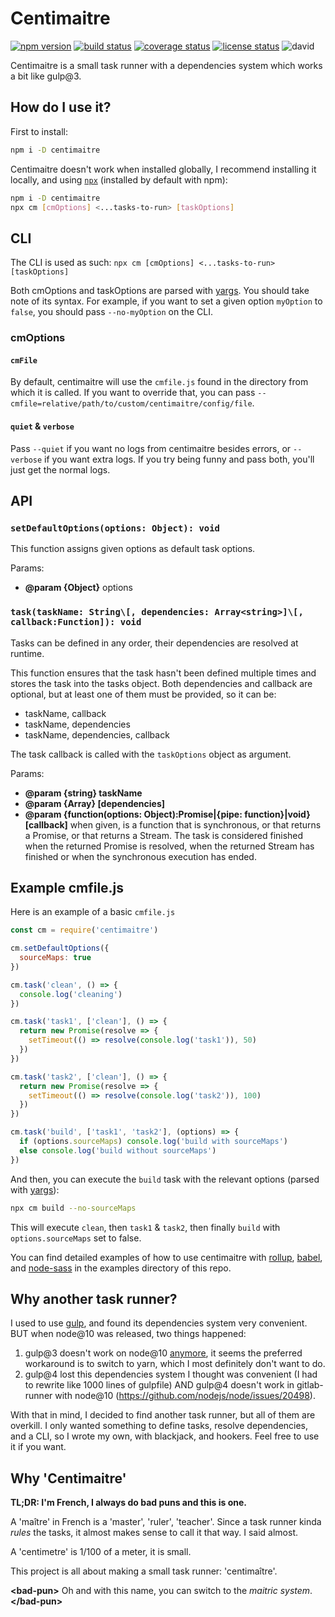 # Centimaitre

[![npm version][npm-image]][npm-url]
[![build status][travis-image]][travis-url]
[![coverage status][codecov-image]][codecov-url]
[![license status][license-image]][license-url]
![david][david-image]

Centimaitre is a small task runner with a dependencies system which works a bit like gulp@3.

## How do I use it?
First to install: 
```bash
npm i -D centimaitre
```
Centimaitre doesn't work when installed globally, I recommend installing it locally, and using [`npx`](https://www.npmjs.com/package/npx) (installed by default with npm):
```bash
npm i -D centimaitre
npx cm [cmOptions] <...tasks-to-run> [taskOptions]
```

## CLI

The CLI is used as such: `npx cm [cmOptions] <...tasks-to-run> [taskOptions]`

Both cmOptions and taskOptions are parsed with [yargs](https://github.com/yargs/yargs). You should take note of its syntax. For example, if you want to set a given option `myOption` to `false`, you should pass `--no-myOption` on the CLI.

### cmOptions

#### `cmFile`

By default, centimaitre will use the `cmfile.js` found in the directory from which it is called. If you want to override that, you can pass `--cmfile=relative/path/to/custom/centimaitre/config/file`.

#### `quiet` & `verbose`

Pass `--quiet` if you want no logs from centimaitre besides errors, or `--verbose` if you want extra logs. If you try being funny and pass both, you'll just get the normal logs.

## API

### `setDefaultOptions(options: Object): void`

This function assigns given options as default task options.

Params:
 * **@param {Object}** options


### `task(taskName: String\[, dependencies: Array<string>]\[, callback:Function]): void`

Tasks can be defined in any order, their dependencies are resolved at runtime.

This function ensures that the task hasn't been defined multiple times and stores the task into the tasks object.
Both dependencies and callback are optional, but at least one of them must be provided, so it can be:
 * taskName, callback
 * taskName, dependencies
 * taskName, dependencies, callback
 
 The task callback is called with the `taskOptions` object as argument.

Params:
 * **@param {string} taskName**
 * **@param {Array<string>} \[dependencies]**
 * **@param {function(options: Object):Promise|{pipe: function}|void} \[callback]** when given, is a function that is synchronous, or that returns a Promise, or that returns a Stream. The task is considered finished when the returned Promise is resolved, when the returned Stream has finished or when the synchronous execution has ended.

## Example cmfile.js

Here is an example of a basic `cmfile.js`

```javascript
const cm = require('centimaitre')

cm.setDefaultOptions({
  sourceMaps: true
})

cm.task('clean', () => {
  console.log('cleaning')
})

cm.task('task1', ['clean'], () => {
  return new Promise(resolve => {
    setTimeout(() => resolve(console.log('task1')), 50)
  })
})

cm.task('task2', ['clean'], () => {
  return new Promise(resolve => {
    setTimeout(() => resolve(console.log('task2')), 100)
  })
})

cm.task('build', ['task1', 'task2'], (options) => {
  if (options.sourceMaps) console.log('build with sourceMaps')
  else console.log('build without sourceMaps')
})
```

And then, you can execute the `build` task with the relevant options (parsed with [yargs](https://github.com/yargs/yargs)):
```bash
npx cm build --no-sourceMaps
```
This will execute `clean`, then `task1` & `task2`, then finally `build` with `options.sourceMaps` set to false.

You can find detailed examples of how to use centimaitre with [rollup](https://github.com/seald/centimaitre/blob/master/examples/rollup.md), [babel](https://github.com/seald/centimaitre/blob/master/examples/babel.md), and [node-sass](https://github.com/seald/centimaitre/blob/master/examples/scss.md) in the examples directory of this repo.

## Why another task runner?
I used to use [gulp](https://github.com/gulpjs/gulp), and found its dependencies system very convenient.
BUT when node@10 was released, two things happened: 
1. gulp@3 doesn't work on node@10 [anymore](https://github.com/gulpjs/gulp/issues/2162), it seems the preferred workaround is to switch to yarn, which I most definitely don't want to do.
2. gulp@4 lost this dependencies system I thought was convenient (I had to rewrite like 1000 lines of gulpfile) AND gulp@4 doesn't work in gitlab-runner with node@10 (https://github.com/nodejs/node/issues/20498).

With that in mind, I decided to find another task runner, but all of them are overkill. I only wanted something to define tasks, resolve dependencies, and a CLI, so I wrote my own, with blackjack, and hookers. Feel free to use it if you want.

## Why 'Centimaitre'
**TL;DR: I'm French, I always do bad puns and this is one.**

A 'maître' in French is a 'master', 'ruler', 'teacher'. Since a task runner kinda _rules_ the tasks, it almost makes sense to call it that way. I said almost.

A 'centimetre' is 1/100 of a meter, it is small.

This project is all about making a small task runner: 'centimaître'.

**&lt;bad-pun&gt;** Oh and with this name, you can switch to the *maitric system*. **&lt;/bad-pun&gt;**

[npm-image]: https://img.shields.io/npm/v/centimaitre.svg?style=flat-square
[npm-url]: https://www.npmjs.com/package/centimaitre
[travis-image]: https://img.shields.io/travis/seald/centimaitre.svg?style=flat-square
[travis-url]: https://travis-ci.org/seald/centimaitre-fetch
[codecov-image]: https://img.shields.io/codecov/c/github/seald/centimaitre.svg?style=flat-square
[codecov-url]: https://codecov.io/gh/seald/centimaitre
[license-image]: https://img.shields.io/github/license/seald/centimaitre.svg?style=flat-square
[license-url]: https://github.com/seald/centimaitre/blob/master/LICENSE
[david-image]: https://img.shields.io/david/centimaitre.svg?style=flat-square
